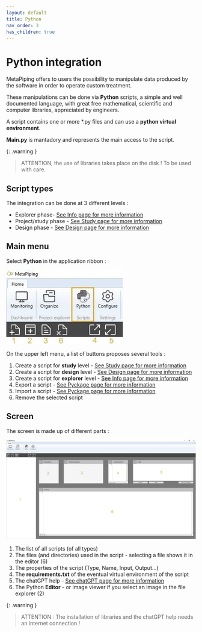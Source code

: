 ```yaml
---
layout: default
title: Python
nav_order: 3
has_children: true
---
```


# Python integration

MetaPiping offers to users the possibility to manipulate data produced by the software in order to operate custom treatment.

These manipulations can be done via **Python** scripts, a simple and well documented language, with great free mathematical, scientific and computer libraries, appreciated by engineers.

A script contains one or more *.py files and can use a **python virtual environment**. 

**Main.py** is mantadory and represents the main access to the script.

{: .warning }
>ATTENTION, the use of libraries takes place on the disk ! To be used with care.

## Script types

The integration can be done at 3 different levels :

- Explorer phase- [See Info page for more information](https://documentation.metapiping.com/Python/Info.html) 
- Project/study phase - [See Study page for more information](https://documentation.metapiping.com/Python/Study.html) 
- Design phase - [See Design page for more information](https://documentation.metapiping.com/Python/design.html) 

## Main menu

Select **Python** in the application ribbon :

![Image](../Images/PythonMenu.jpg)

On the upper left menu, a list of buttons proposes several tools :

1. Create a script for **study** level - [See Study page for more information](https://documentation.metapiping.com/Python/Study.html) 
2. Create a script for **design** level - [See Design page for more information](https://documentation.metapiping.com/Python/design.html) 
3. Create a script for **explorer** level - [See Info page for more information](https://documentation.metapiping.com/Python/Info.html) 
4. Export a script - [See Pyckage page for more information](https://documentation.metapiping.com/Python/Pyckage.html) 
5. Import a script - [See Pyckage page for more information](https://documentation.metapiping.com/Python/Pyckage.html) 
6. Remove the selected script

## Screen

The screen is made up of different parts :

![Image](../Images/PythonScreen.jpg)

1. The list of all scripts (of all types)
2. The files (and directories) used in the script - selecting a file shows it in the editor (6)
3. The properties of the script (Type, Name, Input, Output...)
4. The **requirements.txt** of the eventual virtual environment of the script
5. The chatGPT help - [See chatGPT page for more information](https://documentation.metapiping.com/Python/chatGPT.html) 
6. The Python **Editor** - or image viewer if you select an image in the file explorer (2)

{: .warning }
>ATTENTION : The installation of libraries and the chatGPT help needs an internet connection !
